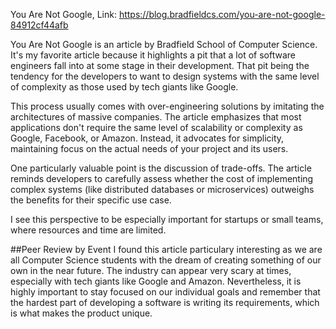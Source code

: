 You Are Not Google, Link: https://blog.bradfieldcs.com/you-are-not-google-84912cf44afb

You Are Not Google is an article by Bradfield School of Computer Science. It's my favorite article because it  highlights a pit that a lot of software engineers fall into at some stage in their development. That pit being the tendency for the developers to want to design systems with the same level of complexity as those used by tech giants like Google. 

This process usually comes with over-engineering solutions by imitating the architectures of massive companies. The article emphasizes that most applications don't require the same level of scalability or complexity as Google, Facebook, or Amazon. Instead, it advocates for simplicity, maintaining focus on the actual needs of your project and its users.

One particularly valuable point is the discussion of trade-offs. The article reminds developers to carefully assess whether the cost of implementing complex systems (like distributed databases or microservices) outweighs the benefits for their specific use case. 

I see this perspective to be especially important for startups or small teams, where resources and time are limited.

##Peer Review by Event
I found this article particulary interesting as we are all Computer Science students with the dream of creating something of our own in the near future. The industry can appear very scary at times, especially with tech giants like Google and Amazon. Nevertheless, it is highly important to stay focused on our individual goals and remember that the hardest part of developing a software is writing its requirements, which is what makes the product unique.
